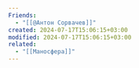 ```yaml
---
Friends:
  - "[[@Антон Сорвачев]]"
created: 2024-07-17T15:06:15+03:00
modified: 2024-07-17T15:06:15+03:00
related:
  - "[[Маносфера]]"
---
```

